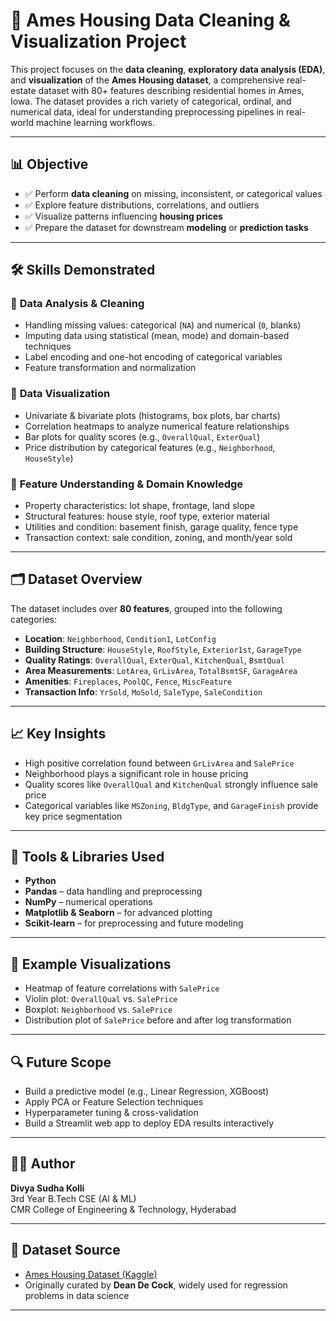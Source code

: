 # 🏡 Ames Housing Data Cleaning & Visualization Project

This project focuses on the **data cleaning**, **exploratory data analysis (EDA)**, and **visualization** of the **Ames Housing dataset**, a comprehensive real-estate dataset with 80+ features describing residential homes in Ames, Iowa. The dataset provides a rich variety of categorical, ordinal, and numerical data, ideal for understanding preprocessing pipelines in real-world machine learning workflows.

---

## 📊 Objective

- ✅ Perform **data cleaning** on missing, inconsistent, or categorical values
- ✅ Explore feature distributions, correlations, and outliers
- ✅ Visualize patterns influencing **housing prices**
- ✅ Prepare the dataset for downstream **modeling** or **prediction tasks**

---

## 🛠️ Skills Demonstrated

### 🔹 **Data Analysis & Cleaning**
- Handling missing values: categorical (`NA`) and numerical (`0`, blanks)
- Imputing data using statistical (mean, mode) and domain-based techniques
- Label encoding and one-hot encoding of categorical variables
- Feature transformation and normalization

### 🔹 **Data Visualization**
- Univariate & bivariate plots (histograms, box plots, bar charts)
- Correlation heatmaps to analyze numerical feature relationships
- Bar plots for quality scores (e.g., `OverallQual`, `ExterQual`)
- Price distribution by categorical features (e.g., `Neighborhood`, `HouseStyle`)

### 🔹 **Feature Understanding & Domain Knowledge**
- Property characteristics: lot shape, frontage, land slope
- Structural features: house style, roof type, exterior material
- Utilities and condition: basement finish, garage quality, fence type
- Transaction context: sale condition, zoning, and month/year sold

---

## 🗂️ Dataset Overview

The dataset includes over **80 features**, grouped into the following categories:

- **Location**: `Neighborhood`, `Condition1`, `LotConfig`
- **Building Structure**: `HouseStyle`, `RoofStyle`, `Exterior1st`, `GarageType`
- **Quality Ratings**: `OverallQual`, `ExterQual`, `KitchenQual`, `BsmtQual`
- **Area Measurements**: `LotArea`, `GrLivArea`, `TotalBsmtSF`, `GarageArea`
- **Amenities**: `Fireplaces`, `PoolQC`, `Fence`, `MiscFeature`
- **Transaction Info**: `YrSold`, `MoSold`, `SaleType`, `SaleCondition`

---

## 📈 Key Insights

- High positive correlation found between `GrLivArea` and `SalePrice`
- Neighborhood plays a significant role in house pricing
- Quality scores like `OverallQual` and `KitchenQual` strongly influence sale price
- Categorical variables like `MSZoning`, `BldgType`, and `GarageFinish` provide key price segmentation

---

## 🧰 Tools & Libraries Used

- **Python**
- **Pandas** – data handling and preprocessing
- **NumPy** – numerical operations
- **Matplotlib & Seaborn** – for advanced plotting
- **Scikit-learn** – for preprocessing and future modeling

---

## 📎 Example Visualizations

- Heatmap of feature correlations with `SalePrice`
- Violin plot: `OverallQual` vs. `SalePrice`
- Boxplot: `Neighborhood` vs. `SalePrice`
- Distribution plot of `SalePrice` before and after log transformation

---

## 🔍 Future Scope

- Build a predictive model (e.g., Linear Regression, XGBoost)
- Apply PCA or Feature Selection techniques
- Hyperparameter tuning & cross-validation
- Build a Streamlit web app to deploy EDA results interactively

---

## 🧑‍💻 Author

**Divya Sudha Kolli**  
3rd Year B.Tech CSE (AI & ML)  
CMR College of Engineering & Technology, Hyderabad

---

## 📁 Dataset Source

- [Ames Housing Dataset (Kaggle)](https://www.kaggle.com/datasets/prevek18/ames-housing-dataset)
- Originally curated by **Dean De Cock**, widely used for regression problems in data science

---

